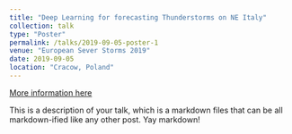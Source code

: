 ```yaml
---
title: "Deep Learning for forecasting Thunderstorms on NE Italy"
collection: talk
type: "Poster"
permalink: /talks/2019-09-05-poster-1
venue: "European Sever Storms 2019"
date: 2019-09-05
location: "Cracow, Poland"
---
```


[More information here](https://meetingorganizer.copernicus.org/ECSS2019/posters/34661)

This is a description of your talk, which is a markdown files that can be all markdown-ified like any other post. Yay markdown!
